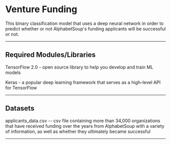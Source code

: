 # Venture Funding

This binary classification model that uses a deep neural network in order to predict whether or not AlphabetSoup's funding applicants will be successful or not. 

---

## Required Modules/Libraries

TensorFlow 2.0 - open source library to help you develop and train ML models

Keras - a popular deep learning framework that serves as a high-level API for TensorFlow

---

## Datasets

applicants_data.csv -- csv file containing more than 34,000 organizations that have received funding over the years from AlphabetSoup with a variety of information, as well as whether they ultimately became successful

---